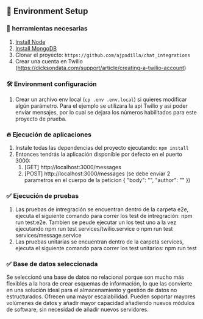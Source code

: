 
## 🚀 Environment Setup

### 🐳 herramientas necesarias

1. [Install Node](https://kinsta.com/es/blog/como-instalar-node-js/)
2. [Install MongoDB](https://www.mongodb.com/docs/manual/tutorial/install-mongodb-on-ubuntu/#additional-information)
3. Clonar el proyecto: `https://github.com/ajpadilla/chat_integrations`
4. Crear una cuenta en Twilio (https://dicksondata.com/support/article/creating-a-twilio-account)

### 🛠️ Environment configuración

1. Crear un archivo env local (`cp .env .env.local`) si quieres modificar algún parámetro.
Para el ejemplo se utilizara la api Twilio y asi poder enviar mensajes, por lo cual se dejara los números habilitados para este proyecto de prueba.


### 🔥 Ejecución de aplicaciones

1. Instale todas las dependencias del proyecto ejecutando: `npm install`
2. Entonces tendrás la aplicación disponible por defecto en el puerto 3000:
    1. [GET] http://localhost:3000/messages
    2.   [POST] http://localhost:3000/messages (se debe enviar 2 parametros en el cuerpo de la peticion {
         "body": "",
         "author": ""
         })

### ✅ Ejecución de pruebas
1. Las pruebas de intregración se encuentran dentro de la carpeta e2e, ejecuta el siguiente comando para correr los test de intregración: npm run test:e2e. Tambien se peude ejecutar un los test uno a la vez ejecutando npm run test services/twilio.service o npm run test services/message.service
2. Las pruebas unitarias se encuentran dentro de la carpeta services, ejecuta el siguiente comando para correr los test unitarios: npm run test 


### ✅ Base de datos seleccionada
Se seleccionó una base de datos no relacional porque son mucho más flexibles a la hora de crear esquemas de información, lo que las convierte en una solución ideal para el almacenamiento y gestión de datos no estructurados. Ofrecen una mayor escalabilidad. Pueden soportar mayores volúmenes de datos y añadir mayor capacidad añadiendo nuevos módulos de software, sin necesidad de añadir nuevos servidores.